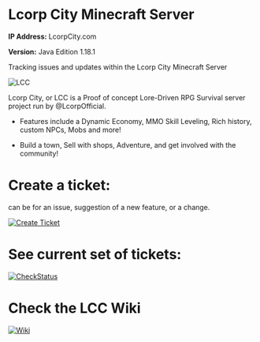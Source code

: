 # Lcorp City Minecraft Server
**IP Address:** LcorpCity.com

**Version:** Java Edition 1.18.1

Tracking issues and updates within the Lcorp City Minecraft Server

![LCC](https://static.wixstatic.com/media/5e2ff2_657ff056d00c4425ae4098147e1ad566~mv2.png/v1/fill/w_579,h_176,al_c,q_85,usm_0.66_1.00_0.01/LCC2019banner%20shadowed.webp)

Lcorp City, or LCC is a Proof of concept Lore-Driven RPG Survival server project run by @LcorpOfficial.


  - Features include a Dynamic Economy, MMO Skill Leveling, Rich history, custom NPCs, Mobs and more!


  - Build a town, Sell with shops, Adventure, and get involved with the community!




# Create a ticket:
can be for an issue, suggestion of a new feature, or a change.

[![Create Ticket](https://media.lcorpcity.com/img/web/button_create-a-ticket.png)](https://github.com/LcorpOfficial/LCC-Minecraft-Server/issues/new/choose)   

# See current set of tickets:

[![CheckStatus](https://media.lcorpcity.com/img/web/button_check-status.png)](https://github.com/LcorpOfficial/LCC-Minecraft-Server/issues)  

# Check the LCC Wiki

[![Wiki](https://media.lcorpcity.com/img/web/button_wiki.png)](https://github.com/LcorpOfficial/LCC-Minecraft-Server/wiki)  



